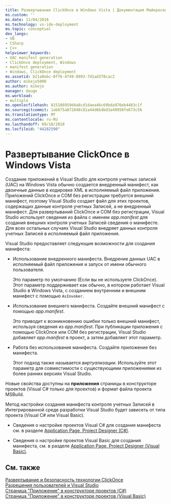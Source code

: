 ```yaml
---
title: Развертывание ClickOnce в Windows Vista | Документация Майкрософт
ms.custom: ''
ms.date: 11/04/2016
ms.technology: vs-ide-deployment
ms.topic: conceptual
dev_langs:
- VB
- CSharp
- C++
helpviewer_keywords:
- UAC manifest generation
- ClickOnce deployment, Windows
- manifest generation
- Windows, ClickOnce deployment
ms.assetid: b21a0ebc-0ff6-4f49-8993-7d1ad3f8cac2
author: mikejo5000
ms.author: mikejo
manager: douge
ms.workload:
- multiple
ms.openlocfilehash: 815186959d4a8cd1daea46c69bda976eb4483c1f
ms.sourcegitcommit: 1ab675a872848c81a44d6b4bd3a49958fe673c56
ms.translationtype: MT
ms.contentlocale: ru-RU
ms.lasthandoff: 09/10/2018
ms.locfileid: "44282590"
---
```

# <a name="clickonce-deployment-on-windows-vista"></a>Развертывание ClickOnce в Windows Vista

Создание приложений в Visual Studio для контроля учетных записей (UAC) на Windows Vista обычно создается внедренный манифест, как двоичные данные в кодировке XML в исполняемый файл приложения.  Приложений ClickOnce и COM без регистрации требуется внешний манифест, поэтому Visual Studio создает файл для этих проектов, содержащих данные контроля учетных Записей, а не внедренный манифест. Для развертываний ClickOnce и COM без регистрации, Visual Studio использует сведения из файла с именем *app.manifest* для создания внешних контроля учетных Записей сведения о манифесте. Для всех остальных случаях Visual Studio внедряет данных контроля учетных Записей в исполняемый файл приложения. 

Visual Studio предоставляет следующие возможности для создания манифеста:  
  
-   Использование внедренного манифеста. Внедрение данных UAC в исполняемый файл приложения и запуск от имени обычного пользователя.  
  
     Это параметр по умолчанию (Если вы не используете ClickOnce). Этот параметр поддерживает как обычно, в котором работает Visual Studio в Windows Vista, с созданием внутренним и внешним манифест с помощью `AsInvoker`.  
  
-   Использование внешнего манифеста. Создайте внешний манифест с помощью *app.manifest*.  
  
     Это приводит к возникновению ошибки только внешний манифест, используя сведения из *app.manifest*. При публикации приложения с помощью ClickOnce или COM без регистрации, Visual Studio добавляет *app.manifest* в проект, а затем добавляет этот параметр.  
  
-   Работа без использования манифеста. Создайте приложение без манифеста.  
  
     Этот подход также называется *виртуализации*. Используйте этот параметр для совместимости с существующими приложениями из более ранних версиях Visual Studio.  
  
 Новые свойства доступны на **приложения** страницы в конструкторе проектов (Visual C# только для проектов) и формат файла проекта MSBuild.  
  
 Метод настройки создания манифеста контроля учетных Записей в Интегрированной среде разработки Visual Studio будет зависеть от типа проекта (Visual C# или Visual Basic).  
  
   * Сведения о настройке проектов Visual C# для создания манифеста см. в разделе [Application Page, Project Designer (C#)](../ide/reference/application-page-project-designer-csharp.md).  
  
   * Сведения о настройке проектов Visual Basic для создания манифеста, см. в разделе [Application Page, Project Designer (Visual Basic)](../ide/reference/application-page-project-designer-visual-basic.md).  
  
## <a name="see-also"></a>См. также  
 [Развертывание и безопасность технологии ClickOnce](../deployment/clickonce-security-and-deployment.md)   
 [Разрешения пользователей и Visual Studio](https://msdn.microsoft.com/library/d5c55084-1e7b-4b61-b478-137db01c0fc0)   
 [Страница "Приложение" в конструкторе проектов (C#)](../ide/reference/application-page-project-designer-csharp.md)   
 [Страница "Приложение" в конструкторе проектов (Visual Basic)](../ide/reference/application-page-project-designer-visual-basic.md)
